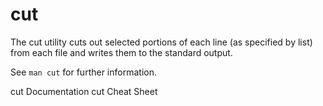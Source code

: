 # cut

The cut utility cuts out selected portions of each line (as specified by list) from each file and writes them to the standard output.

See `man cut` for further information.

<BadgeLink badgeText='Official Documentation' colorScheme='blue' href='https://man7.org/linux/man-pages/man1/cut.1.html'>cut Documentation</BadgeLink>
<BadgeLink badgeText='Read' colorScheme='yellow' href='https://bencane.com/2012/10/22/cheat-sheet-cutting-text-with-cut/'>cut Cheat Sheet</BadgeLink>
